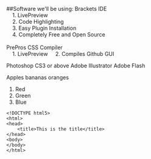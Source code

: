 ##Software we'll be using:
Brackets IDE<br />
&nbsp;&nbsp;&nbsp;&nbsp;1. LivePreview<br />
&nbsp;&nbsp;&nbsp;&nbsp;2. Code Highlighting<br />
&nbsp;&nbsp;&nbsp;&nbsp;3. Easy Plugin Installation<br />
&nbsp;&nbsp;&nbsp;&nbsp;4. Completely Free and Open Source<br /><br />
PrePros CSS Compiler<br />
&nbsp;&nbsp;&nbsp;&nbsp;1. LivePreview
&nbsp;&nbsp;&nbsp;&nbsp;2. Compiles
Github GUI

Photoshop CS3 or above
Adobe Illustrator
Adobe Flash

Apples
bananas
oranges

1. Red
2. Green
3. Blue

```
<!DOCTYPE html5>
<html>
<head>
    <title>This is the title</title>
</head>
<body>
</body>
</html>
```
